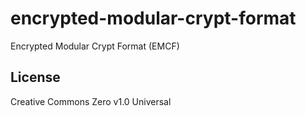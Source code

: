 # encrypted-modular-crypt-format
Encrypted Modular Crypt Format (EMCF)

## License
Creative Commons Zero v1.0 Universal
